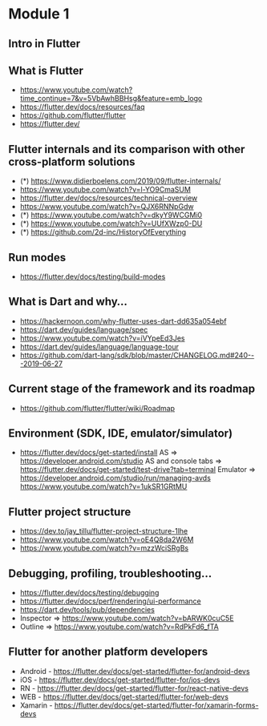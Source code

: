 # Module 1
## Intro in Flutter

## What is Flutter
 - https://www.youtube.com/watch?time_continue=7&v=5VbAwhBBHsg&feature=emb_logo
 - https://flutter.dev/docs/resources/faq
 - https://github.com/flutter/flutter
 - https://flutter.dev/
 
## Flutter internals and its comparison with other cross-platform solutions
 - (*) https://www.didierboelens.com/2019/09/flutter-internals/
 - https://www.youtube.com/watch?v=l-YO9CmaSUM
 - https://flutter.dev/docs/resources/technical-overview
 - https://www.youtube.com/watch?v=QJX6RNNpGdw
 - (*) https://www.youtube.com/watch?v=dkyY9WCGMi0
 - (*) https://www.youtube.com/watch?v=UUfXWzp0-DU
 - (*) https://github.com/2d-inc/HistoryOfEverything
 
## Run modes
- https://flutter.dev/docs/testing/build-modes
 
## What is Dart and why…
 - https://hackernoon.com/why-flutter-uses-dart-dd635a054ebf
 - https://dart.dev/guides/language/spec
 - https://www.youtube.com/watch?v=iVYpeEd3Jes
 - https://dart.dev/guides/language/language-tour
 - https://github.com/dart-lang/sdk/blob/master/CHANGELOG.md#240---2019-06-27
 
## Current stage of the framework and its roadmap
 - https://github.com/flutter/flutter/wiki/Roadmap

## Environment (SDK, IDE, emulator/simulator)
 - https://flutter.dev/docs/get-started/install
    AS                  => https://developer.android.com/studio
    AS and console tabs => https://flutter.dev/docs/get-started/test-drive?tab=terminal
    Emulator            => https://developer.android.com/studio/run/managing-avds
    https://www.youtube.com/watch?v=1ukSR1GRtMU
    
## Flutter project structure
 - https://dev.to/jay_tillu/flutter-project-structure-1lhe
 - https://www.youtube.com/watch?v=oE4Q8da2W6M
 - https://www.youtube.com/watch?v=mzzWciSRgBs
 
## Debugging, profiling, troubleshooting…
 - https://flutter.dev/docs/testing/debugging
 - https://flutter.dev/docs/perf/rendering/ui-performance
 - https://dart.dev/tools/pub/dependencies
 - Inspector => https://www.youtube.com/watch?v=bARWK0cuC5E
 - Outline   => https://www.youtube.com/watch?v=RdPkFd6_fTA
 
## Flutter for another platform developers
 - Android - https://flutter.dev/docs/get-started/flutter-for/android-devs 
 - iOS     - https://flutter.dev/docs/get-started/flutter-for/ios-devs
 - RN      - https://flutter.dev/docs/get-started/flutter-for/react-native-devs
 - WEB     - https://flutter.dev/docs/get-started/flutter-for/web-devs 
 - Xamarin - https://flutter.dev/docs/get-started/flutter-for/xamarin-forms-devs
